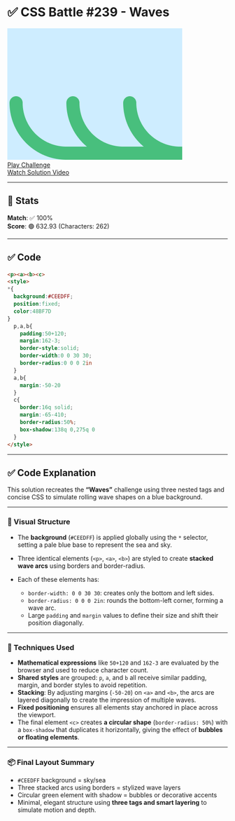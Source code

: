 # ✅ CSS Battle #239 - Waves

![Target](./images/239.png)  
[Play Challenge](https://cssbattle.dev/play/239)  
[Watch Solution Video](https://www.youtube.com/watch?v=vCbE47TM0PM)

---

## 🔢 Stats

**Match**: ✅ 100%  
**Score**: 🟢 632.93 (Characters: 262)

---

## ✅ Code

```html
<p><a><b><c>
<style>
*{
  background:#CEEDFF;
  position:fixed;
  color:48BF7D
}
  p,a,b{
    padding:50+120;
    margin:162-3;
    border-style:solid;
    border-width:0 0 30 30;
    border-radius:0 0 0 2in
  }
  a,b{
    margin:-50-20
  }
  c{
    border:16q solid;
    margin:-65-410;
    border-radius:50%;
    box-shadow:138q 0,275q 0
  }
</style>
```

---

## ✅ Code Explanation

This solution recreates the **“Waves”** challenge using three nested tags and concise CSS to simulate rolling wave shapes on a blue background.

---

### 🎯 Visual Structure

* The **background** (`#CEEDFF`) is applied globally using the `*` selector, setting a pale blue base to represent the sea and sky.
* Three identical elements (`<p>`, `<a>`, `<b>`) are styled to create **stacked wave arcs** using borders and border-radius.
* Each of these elements has:

  * `border-width: 0 0 30 30`: creates only the bottom and left sides.
  * `border-radius: 0 0 0 2in`: rounds the bottom-left corner, forming a wave arc.
  * Large `padding` and `margin` values to define their size and shift their position diagonally.

---

### 🧠 Techniques Used

* **Mathematical expressions** like `50+120` and `162-3` are evaluated by the browser and used to reduce character count.
* **Shared styles** are grouped: `p`, `a`, and `b` all receive similar padding, margin, and border styles to avoid repetition.
* **Stacking**: By adjusting margins (`-50-20`) on `<a>` and `<b>`, the arcs are layered diagonally to create the impression of multiple waves.
* **Fixed positioning** ensures all elements stay anchored in place across the viewport.
* The final element `<c>` creates **a circular shape** (`border-radius: 50%`) with a `box-shadow` that duplicates it horizontally, giving the effect of **bubbles or floating elements**.

---

### 📦 Final Layout Summary

* `#CEEDFF` background = sky/sea
* Three stacked arcs using borders = stylized wave layers
* Circular green element with shadow = bubbles or decorative accents
* Minimal, elegant structure using **three tags and smart layering** to simulate motion and depth.
